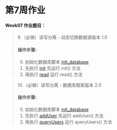 # 第7周作业


#### Week07 作业题目：
>9.（必做）读写分离 - 动态切换数据源版本 1.0
>#### 操作步骤:
>0. 初始化数据库脚本 [init_database](../week07_dynamicDataSource/src/main/resources/create_database.sql)
>1. 先执行 [init](../week07_dynamicDataSource/src/test/java/com/jm/dynamicDataSource/DemoApplicationTests.java) 先运行 init() 方法
>2. 再执行 [read](../week07_dynamicDataSource/src/test/java/com/jm/dynamicDataSource/DemoApplicationTests.java) 运行 read() 方法


>10.（必做）读写分离 - 数据库框架版本 2.0
>#### 操作步骤:
>0. 初始化数据库脚本 [init_database](src/main/resources/create_database.sql)
>1. 先执行 [addUser](src/test/java/com/example/DemoApplicationTests.java) 先运行 addUser() 方法
>2. 再执行 [queryUsers](src/test/java/com/example/DemoApplicationTests.java) 运行 queryUsers() 方法


